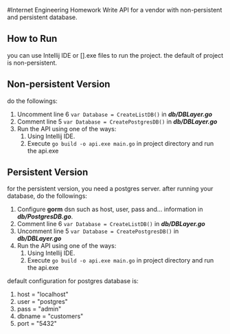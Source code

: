 #Internet Engineering Homework
Write API for a vendor with non-persistent and persistent database.



## How to Run
you can use Intellij IDE or [].exe files to run the project. the default of project is non-persistent.

## Non-persistent Version
do the followings:
1. Uncomment line 6 `var Database = CreateListDB()` in _**db/DBLayer.go**_
2. Comment line 5 `var Database = CreatePostgresDB()` in _**db/DBLayer.go**_
3. Run the API using one of the ways:
    1. Using Intellij IDE.
    2. Execute `go build -o api.exe main.go` in project directory and run the api.exe

## Persistent Version
for the persistent version, you need a postgres server. after running your database, do the followings:

1. Configure **gorm** dsn such as host, user, pass and... information in **_db/PostgresDB.go_**.
2. Comment line 6 `var Database = CreateListDB()` in _**db/DBLayer.go**_
3. Uncomment line 5 `var Database = CreatePostgresDB()` in _**db/DBLayer.go**_
4. Run the API using one of the ways:
    1. Using Intellij IDE.
    2. Execute `go build -o api.exe main.go` in project directory and run the api.exe

default configuration for postgres database is:
1. host = "localhost"
2. user = "postgres"
3. pass = "admin"
4. dbname = "customers"
5. port = "5432"

